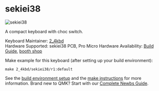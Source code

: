 # sekiei38

![sekiei38](https://user-images.githubusercontent.com/53393713/80955405-3bc16980-8e3a-11ea-9a53-3ca6083c35af.JPG)

A compact keyboard with choc switch.

Keyboard Maintainer: [2_4kbd](https://github.com/2-4kbd)  
Hardware Supported: sekiei38 PCB, Pro Micro
Hardware Availability: [Build Guide](https://nashi-kbd.hatenablog.com/entry/2019/08/24/185701), [booth shop](https://2-4kbd.booth.pm/items/1479069)

Make example for this keyboard (after setting up your build environment):

    make 2_4kbd/sekiei38/r1:default

See the [build environment setup](https://docs.qmk.fm/#/getting_started_build_tools) and the [make instructions](https://docs.qmk.fm/#/getting_started_make_guide) for more information. Brand new to QMK? Start with our [Complete Newbs Guide](https://docs.qmk.fm/#/newbs).
